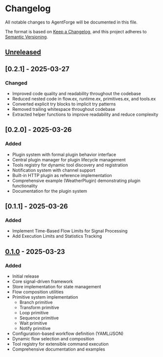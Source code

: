 # Changelog

All notable changes to AgentForge will be documented in this file.

The format is based on [Keep a Changelog](https://keepachangelog.com/en/1.0.0/),
and this project adheres to [Semantic Versioning](https://semver.org/spec/v2.0.0.html).

## [Unreleased]

## [0.2.1] - 2025-03-27
### Changed
- Improved code quality and readability throughout the codebase
- Reduced nested code in flow.ex, runtime.ex, primitives.ex, and tools.ex
- Converted explicit try blocks to implicit try patterns
- Removed trailing whitespace throughout codebase
- Extracted helper functions to improve readability and reduce complexity

## [0.2.0] - 2025-03-26
### Added
- Plugin system with formal plugin behavior interface
- Central plugin manager for plugin lifecycle management
- Tools registry for dynamic tool discovery and registration
- Notification system with channel support
- Built-in HTTP plugin as reference implementation
- Comprehensive example (WeatherPlugin) demonstrating plugin functionality
- Documentation for the plugin system

## [0.1.1] - 2025-03-26
### Added
- Implement Time-Based Flow Limits for Signal Processing
- Add Execution Limits and Statistics Tracking

## [0.1.0] - 2025-03-23
### Added
- Initial release
- Core signal-driven framework
- Store implementation for state management
- Flow composition utilities
- Primitive system implementation
  - Branch primitive
  - Transform primitive
  - Loop primitive
  - Sequence primitive
  - Wait primitive
  - Notify primitive
- Configuration-based workflow definition (YAML/JSON)
- Dynamic flow selection and composition
- Tool registry for extensible command execution
- Comprehensive documentation and examples

[Unreleased]: https://github.com/USERNAME/agent_forge/compare/v0.1.0...HEAD
[0.1.0]: https://github.com/USERNAME/agent_forge/releases/tag/v0.1.0
